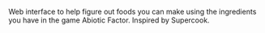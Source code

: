 Web interface to help figure out foods you can make using the ingredients you have in the game Abiotic Factor. Inspired by Supercook.
